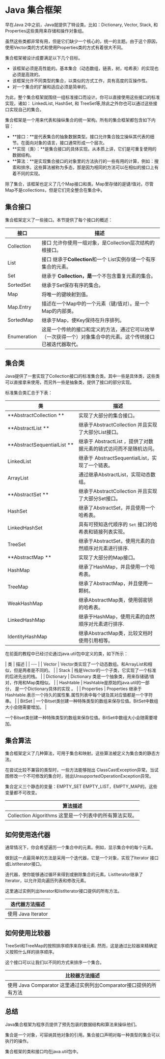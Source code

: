 
# Java 集合框架

早在Java 2中之前，Java就提供了特设类。比如：Dictionary, Vector, Stack, 和Properties这些类用来存储和操作对象组。

虽然这些类都非常有用，但是它们缺少一个核心的，统一的主题。由于这个原因，使用Vector类的方式和使用Properties类的方式有着很大不同。

集合框架被设计成要满足以下几个目标。

*   该框架必须是高性能的。基本集合（动态数组，链表，树，哈希表）的实现也必须是高效的。
*   该框架允许不同类型的集合，以类似的方式工作，具有高度的互操作性。
*   对一个集合的扩展和适应必须是简单的。

为此，整个集合框架就围绕一组标准接口而设计。你可以直接使用这些接口的标准实现，诸如： LinkedList, HashSet, 和 TreeSet等,除此之外你也可以通过这些接口实现自己的集合。

集合框架是一个用来代表和操纵集合的统一架构。所有的集合框架都包含如下内容：

*   **接口：**是代表集合的抽象数据类型。接口允许集合独立操纵其代表的细节。在面向对象的语言，接口通常形成一个层次。
*   **实现（类）：**是集合接口的具体实现。从本质上讲，它们是可重复使用的数据结构。
*   **算法：**是实现集合接口的对象里的方法执行的一些有用的计算，例如：搜索和排序。这些算法被称为多态，那是因为相同的方法可以在相似的接口上有着不同的实现。

除了集合，该框架也定义了几个Map接口和类。Map里存储的是键/值对。尽管Map不是collections，但是它们完全整合在集合中。

## 集合接口

集合框架定义了一些接口。本节提供了每个接口的概述：

| 接口 | 描述 |
| --- | --- |
| Collection | 接口 允许你使用一组对象，是Collection层次结构的根接口。 |
| List | 接口 继承于**Collection**和一个 List实例存储一个有序集合的元素。 |
| Set | 继承于 **Collection，是**一个不包含重复元素的集合。 |
| SortedSet | 继承于Set保存有序的集合。 |
| Map | 将唯一的键映射到值。 |
| Map.Entry | 描述在一个Map中的一个元素（键/值对）。是一个Map的内部类。 |
| SortedMap | 继承于Map，使Key保持在升序排列。 |
| Enumeration | 这是一个传统的接口和定义的方法，通过它可以枚举（一次获得一个）对象集合中的元素。这个传统接口已被迭代器取代。 |

## 集合类

Java提供了一套实现了Collection接口的标准集合类。其中一些是具体类，这些类可以直接拿来使用，而另外一些是抽象类，提供了接口的部分实现。

标准集合类汇总于下表：

| 类 | 描述 |
| --- | --- |
| **AbstractCollection ** | 实现了大部分的集合接口。 |
| **AbstractList ** | 继承于AbstractCollection 并且实现了大部分List接口。 |
| **AbstractSequentialList ** | 继承于 AbstractList ，提供了对数据元素的链式访问而不是随机访问。 |
| LinkedList |  继承于 AbstractSequentialList，实现了一个链表。 |
| ArrayList |  通过继承AbstractList，实现动态数组。 |
| **AbstractSet ** | 继承于AbstractCollection 并且实现了大部分Set接口。 |
| HashSet |  继承了AbstractSet，并且使用一个哈希表。 |
| LinkedHashSet |  具有可预知迭代顺序的 <tt>Set</tt> 接口的哈希表和链接列表实现。 |
| TreeSet |  继承于AbstractSet，使用元素的自然顺序对元素进行排序. |
| **AbstractMap ** | 实现了大部分的Map接口。 |
| HashMap |  继承了HashMap，并且使用一个哈希表。 |
| TreeMap |  继承了AbstractMap，并且使用一颗树。 |
| WeakHashMap |  继承AbstractMap类，使用弱密钥的哈希表。 |
| LinkedHashMap |  继承于HashMap，使用元素的自然顺序对元素进行排序. |
| IdentityHashMap |  继承AbstractMap类，比较文档时使用引用相等。 |

在前面的教程中已经讨论通过java.util包中定义的类，如下所示：

| 类 | 描述 |
| --- |
| Vector | Vector类实现了一个动态数组。和ArrayList和相似，但是两者是不同的。 |
| Stack | 栈是Vector的一个子类，它实现了一个标准的后进先出的栈。 |
| Dictionary | Dictionary 类是一个抽象类，用来存储键/值对，作用和Map类相似。 |
| Hashtable | Hashtable是原始的java.util的一部分， 是一个Dictionary具体的实现 。 |
| Properties | Properties 继承于 Hashtable.表示一个持久的属性集.属性列表中每个键及其对应值都是一个字符串。 |
| BitSet | 一个Bitset类创建一种特殊类型的数组来保存位值。BitSet中数组大小会随需要增加。 |

一个Bitset类创建一种特殊类型的数组来保存位值。BitSet中数组大小会随需要增加。

## 集合算法

集合框架定义了几种算法，可用于集合和映射。这些算法被定义为集合类的静态方法。

在尝试比较不兼容的类型时，一些方法能够抛出 ClassCastException异常。当试图修改一个不可修改的集合时，抛出UnsupportedOperationException异常。

集合定义三个静态的变量：EMPTY_SET EMPTY_LIST，EMPTY_MAP的。这些变量都不可改变。

| 算法描述 |
| --- |
| Collection Algorithms 这里是一个列表中的所有算法实现。 |


## 如何使用迭代器

通常情况下，你会希望遍历一个集合中的元素。例如，显示集合中的每个元素。

做到这一点最简单的方法是采用一个迭代器，它是一个对象，实现了Iterator 接口或ListIterator接口。

迭代器，使你能够通过循环来得到或删除集合的元素。ListIterator继承了Iterator，以允许双向遍历列表和修改元素。

这里通过实例列出Iterator和listIterator接口提供的所有方法。

| 迭代器方法描述 |
| --- |
| 使用 Java Iterator |

## 如何使用比较器

TreeSet和TreeMap的按照排序顺序来存储元素. 然而，这是通过比较器来精确定义按照什么样的排序顺序。

这个接口可以让我们以不同的方式来排序一个集合。

| 比较器方法描述 |
| --- |
| 使用 Java Comparator 这里通过实例列出Comparator接口提供的所有方法 |

## 总结

Java集合框架为程序员提供了预先包装的数据结构和算法来操纵他们。

集合是一个对象，可容纳其他对象的引用。集合接口声明对每一种类型的集合可以执行的操作。

集合框架的类和接口均在java.util包中。
